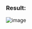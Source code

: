 ### Result:

![image](https://user-images.githubusercontent.com/35657846/179810631-6a8fd5b8-d939-4d3d-b4c1-b580387c06f5.png)
